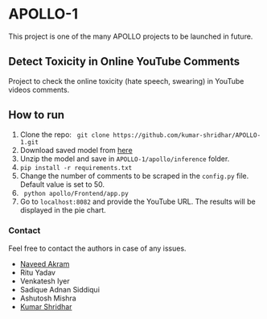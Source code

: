 # APOLLO-1
This project is one of the many APOLLO projects to be launched in future.

## Detect Toxicity in Online YouTube Comments
Project to check the online toxicity (hate speech, swearing) in YouTube videos comments.

## How to run

1. Clone the repo: ``` git clone https://github.com/kumar-shridhar/APOLLO-1.git``` 
2. Download saved model from [here](https://drive.google.com/open?id=1fXsd0hyf84AB2QRRnBgsMXeH_tEplHxC)
3. Unzip the model and save in ```APOLLO-1/apollo/inference``` folder.
4. ```pip install -r requirements.txt```
5. Change the number of comments to be scraped in the ```config.py``` file. Default value is set to 50.
5. ``` python apollo/Frontend/app.py```
6. Go to ```localhost:8082``` and provide the YouTube URL. The results will be displayed in the pie chart.


### Contact
Feel free to contact the authors in case of any issues. 
* [Naveed Akram](https://github.com/n-akram)
* Ritu Yadav
* Venkatesh Iyer 
* Sadique Adnan Siddiqui
* Ashutosh Mishra
* [Kumar Shridhar](shridhar.stark@gmail.com)
